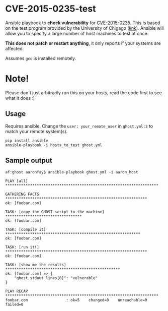 # CVE-2015-0235-test
Ansible playbook to **check vulnerability** for [CVE-2015-0235](http://www.openwall.com/lists/oss-security/2015/01/27/9). This is based on the test program provided by the University of Chigago ([link](https://itservices.uchicago.edu/page/ghost-vulnerability)). Ansible will allow you to specify a large number of host machines to test at once.

**This does not patch or restart anything**, it only reports if your systems are affected.

Assumes `gcc` is installed remotely.

# Note!
Please don't just arbitrarily run this on your hosts, read the code first to see what it does :)

## Usage
Requires ansible. Change the `user: your_remote_user` in `ghost.yml:2` to match your remote system(s).

```
pip install ansible
ansible-playbook -i hosts_to_test ghost.yml
```

## Sample output
```
af:ghost aaronfay$ ansible-playbook ghost.yml -i aaron_host

PLAY [all] ******************************************************************** 

GATHERING FACTS *************************************************************** 
ok: [foobar.com]

TASK: [copy the GHOST script to the machine] ********************************** 
ok: [foobar.com]

TASK: [compile it] ************************************************************ 
ok: [foobar.com]

TASK: [run it!] *************************************************************** 
ok: [foobar.com]

TASK: [show me the results] *************************************************** 
ok: [foobar.com] => {
    "ghost.stdout_lines[0]": "vulnerable"
}

PLAY RECAP ******************************************************************** 
foobar.com                 : ok=5    changed=0    unreachable=0    failed=0   
```
